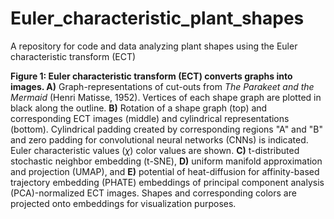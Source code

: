 # Euler_characteristic_plant_shapes
A repository for code and data analyzing plant shapes using the Euler characteristic transform (ECT)

**Figure 1: Euler characteristic transform (ECT) converts graphs into images. A)** Graph-representations of cut-outs from *The Parakeet and the Mermaid* (Henri Matisse, 1952). Vertices of each shape graph are plotted in black along the outline. **B)** Rotation of a shape graph (top) and corresponding ECT images (middle) and cylindrical representations (bottom). Cylindrical padding created by corresponding regions "A" and "B" and zero padding for convolutional neural networks (CNNs) is indicated. Euler characteristic values ($\chi$) color values are shown. **C)** t-distributed stochastic neighbor embedding (t-SNE), **D)** uniform manifold approximation and projection (UMAP), and **E)** potential of heat-diffusion for affinity-based trajectory embedding (PHATE) embeddings of principal component analysis (PCA)-normalized ECT images. Shapes and corresponding colors are projected onto embeddings for visualization purposes.

